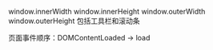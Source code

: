 window.innerWidth
window.innerHeight
window.outerWidth
window.outerHeight 包括工具栏和滚动条

页面事件顺序：DOMContentLoaded -> load
